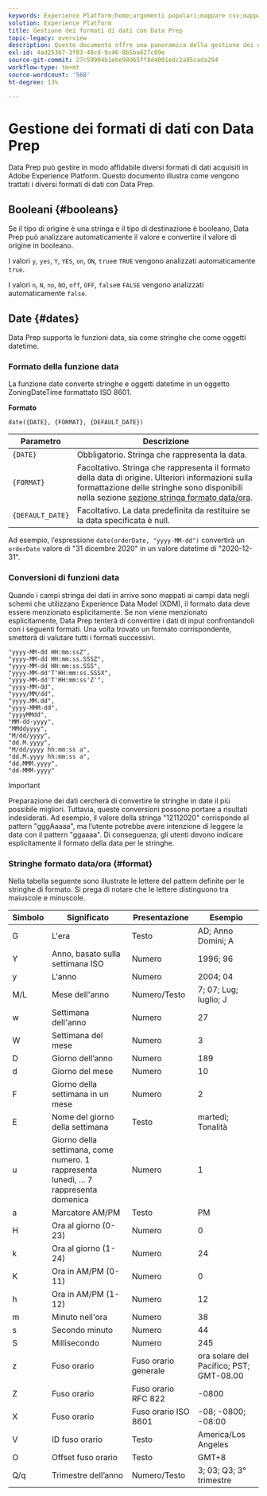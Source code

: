 ```yaml
---
keywords: Experience Platform;home;argomenti popolari;mappare csv;mappare file csv;mappare file csv su xdm;mappare csv su xdm;guida interfaccia utente;mappatura;mappatura;preparazione dati;preparazione dati;preparazione dei dati;
solution: Experience Platform
title: Gestione dei formati di dati con Data Prep
topic-legacy: overview
description: Questo documento offre una panoramica della gestione dei diversi tipi di dati in Preparazione dati.
exl-id: 4ad253b7-3f83-48cd-9c46-8b5ba627c09e
source-git-commit: 27c59904b1ebe98d65ff8d4001edc2a85cada294
workflow-type: tm+mt
source-wordcount: '568'
ht-degree: 13%

---
```


# Gestione dei formati di dati con Data Prep

Data Prep può gestire in modo affidabile diversi formati di dati acquisiti in Adobe Experience Platform. Questo documento illustra come vengono trattati i diversi formati di dati con Data Prep.

## Booleani {#booleans}

Se il tipo di origine è una stringa e il tipo di destinazione è booleano, Data Prep può analizzare automaticamente il valore e convertire il valore di origine in booleano.

I valori `y`, `yes`, `Y`, `YES`, `on`, `ON`, `true`e `TRUE` vengono analizzati automaticamente `true`.

I valori `n`, `N`, `no`, `NO`, `off`, `OFF`, `false`e `FALSE` vengono analizzati automaticamente `false`.

## Date {#dates}

Data Prep supporta le funzioni data, sia come stringhe che come oggetti datetime.

### Formato della funzione data

La funzione date converte stringhe e oggetti datetime in un oggetto ZoningDateTime formattato ISO 8601.

**Formato**

```http
date({DATE}, {FORMAT}, {DEFAULT_DATE})
```

| Parametro | Descrizione |
| --------- | ----------- |
| `{DATE}` | Obbligatorio. Stringa che rappresenta la data. |
| `{FORMAT}` | Facoltativo. Stringa che rappresenta il formato della data di origine. Ulteriori informazioni sulla formattazione delle stringhe sono disponibili nella sezione [sezione stringa formato data/ora](#format). |
| `{DEFAULT_DATE}` | Facoltativo. La data predefinita da restituire se la data specificata è null. |

Ad esempio, l’espressione `date(orderDate, "yyyy-MM-dd")` convertirà un `orderDate` valore di &quot;31 dicembre 2020&quot; in un valore datetime di &quot;2020-12-31&quot;.

### Conversioni di funzioni data

Quando i campi stringa dei dati in arrivo sono mappati ai campi data negli schemi che utilizzano Experience Data Model (XDM), il formato data deve essere menzionato esplicitamente. Se non viene menzionato esplicitamente, Data Prep tenterà di convertire i dati di input confrontandoli con i seguenti formati. Una volta trovato un formato corrispondente, smetterà di valutare tutti i formati successivi.

```console
"yyyy-MM-dd HH:mm:ssZ",
"yyyy-MM-dd HH:mm:ss.SSSZ",
"yyyy-MM-dd HH:mm:ss.SSS",
"yyyy-MM-dd'T'HH:mm:ss.SSSX",
"yyyy-MM-dd'T'HH:mm:ss'Z'",
"yyyy-MM-dd",
"yyyy/MM/dd",
"yyyy.MM.dd",
"yyyy-MMM-dd",
"yyyyMMdd",
"MM-dd-yyyy",
"MMddyyyy",
"M/dd/yyyy",
"dd.M.yyyy",
"M/dd/yyyy hh:mm:ss a",
"dd.M.yyyy hh:mm:ss a",
"dd.MMM.yyyy",
"dd-MMM-yyyy"
```

>[!IMPORTANT]
>
> Preparazione dei dati cercherà di convertire le stringhe in date il più possibile migliori. Tuttavia, queste conversioni possono portare a risultati indesiderati. Ad esempio, il valore della stringa &quot;12112020&quot; corrisponde al pattern &quot;gggAaaaa&quot;, ma l’utente potrebbe avere intenzione di leggere la data con il pattern &quot;ggaaaa&quot;. Di conseguenza, gli utenti devono indicare esplicitamente il formato della data per le stringhe.

### Stringhe formato data/ora {#format}

Nella tabella seguente sono illustrate le lettere del pattern definite per le stringhe di formato. Si prega di notare che le lettere distinguono tra maiuscole e minuscole.

| Simbolo | Significato | Presentazione | Esempio |
| ------ | ------- | ------------ | ------- |
| G | L&#39;era | Testo | AD; Anno Domini; A |
| Y | Anno, basato sulla settimana ISO | Numero | 1996; 96 |
| y | L&#39;anno | Numero | 2004; 04 |
| M/L | Mese dell&#39;anno | Numero/Testo | 7; 07; Lug; luglio; J |
| w | Settimana dell&#39;anno | Numero | 27 |
| W | Settimana del mese | Numero | 3 |
| D | Giorno dell’anno | Numero | 189 |
| d | Giorno del mese | Numero | 10 |
| F | Giorno della settimana in un mese | Numero | 2 |
| E | Nome del giorno della settimana | Testo | martedì; Tonalità |
| u | Giorno della settimana, come numero. 1 rappresenta lunedì, ... 7 rappresenta domenica | Numero | 1 |
| a | Marcatore AM/PM | Testo | PM |
| H | Ora al giorno (0-23) | Numero | 0 |
| k | Ora al giorno (1-24) | Numero | 24 |
| K | Ora in AM/PM (0-11) | Numero | 0 |
| h | Ora in AM/PM (1-12) | Numero | 12 |
| m | Minuto nell&#39;ora | Numero | 38 |
| s | Secondo minuto | Numero | 44 |
| S | Millisecondo | Numero | 245 |
| z | Fuso orario | Fuso orario generale | ora solare del Pacifico; PST; GMT-08.00 |
| Z | Fuso orario | Fuso orario RFC 822 | -0800 |
| X | Fuso orario | Fuso orario ISO 8601 | -08; -0800; -08:00 |
| V | ID fuso orario | Testo | America/Los Angeles |
| O | Offset fuso orario | Testo | GMT+8 |
| Q/q | Trimestre dell’anno | Numero/Testo | 3; 03; Q3; 3° trimestre |
